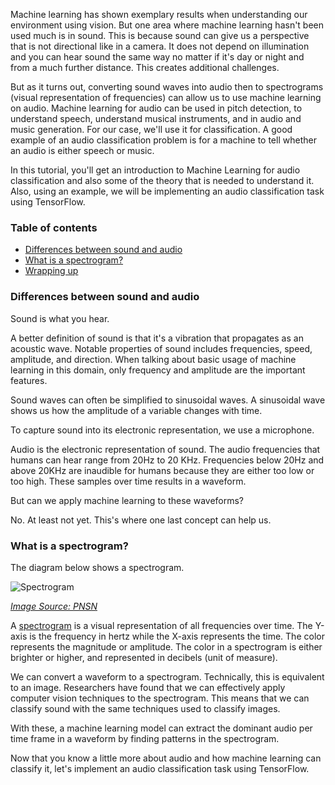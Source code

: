 Machine learning has shown exemplary results when understanding our environment using vision. But one area where machine learning hasn't been used much is in sound. This is because sound can give us a perspective that is not directional like in a camera. It does not depend on illumination and you can hear sound the same way no matter if it's day or night and from a much further distance. This creates additional challenges.

But as it turns out, converting sound waves into audio then to spectrograms (visual representation of frequencies) can allow us to use machine learning on audio. Machine learning for audio can be used in pitch detection, to understand speech, understand musical instruments, and in audio and music generation. For our case, we'll use it for classification. A good example of an audio classification problem is for a machine to tell whether an audio is either speech or music.

In this tutorial, you'll get an introduction to Machine Learning for audio classification and also some of the theory that is needed to understand it. Also, using an example, we will be implementing an audio classification task using TensorFlow.

### Table of contents
- [Differences between sound and audio](#differences-between-sound-and-audio)
- [What is a spectrogram?](#what-is-a-spectrogram)
- [Wrapping up](#wrapping-up)

### Differences between sound and audio
Sound is what you hear.

A better definition of sound is that it's a vibration that propagates as an acoustic wave. Notable properties of sound includes frequencies, speed, amplitude, and direction. When talking about basic usage of machine learning in this domain, only frequency and amplitude are the important features.

Sound waves can often be simplified to sinusoidal waves. A sinusoidal wave shows us how the amplitude of a variable changes with time.

To capture sound into its electronic representation, we use a microphone.

Audio is the electronic representation of sound. The audio frequencies that humans can hear range from 20Hz to 20 KHz. Frequencies below 20Hz and above 20KHz are inaudible for humans because they are either too low or too high. These samples over time results in a waveform.

But can we apply machine learning to these waveforms?

No. At least not yet. This's where one last concept can help us.

### What is a spectrogram?

The diagram below shows a spectrogram.

![Spectrogram](/engineering-education/machine-learning-for-audio-classification/spectrogram.png)

*[Image Source: PNSN](https://pnsn.org/spectrograms/what-is-a-spectrogram)*

A [spectrogram](https://pnsn.org/spectrograms/what-is-a-spectrogram) is a visual representation of all frequencies over time. The Y-axis is the frequency in hertz while the X-axis represents the time. The color represents the magnitude or amplitude. The color in a spectrogram is either brighter or higher, and represented in decibels (unit of measure).

We can convert a waveform to a spectrogram. Technically, this is equivalent to an image. Researchers have found that we can effectively apply computer vision techniques to the spectrogram. This means that we can classify sound with the same techniques used to classify images. 

With these, a machine learning model can extract the dominant audio per time frame in a waveform by finding patterns in the spectrogram.

Now that you know a little more about audio and how machine learning can classify it, let's implement an audio classification task using TensorFlow.


